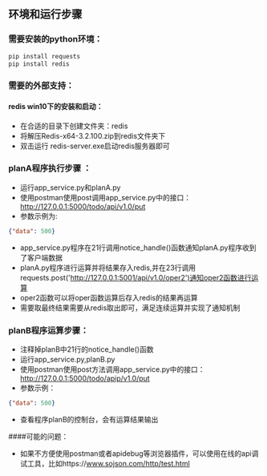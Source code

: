 ## 环境和运行步骤


### 需要安装的python环境：
```bash
pip install requests
pip install redis
```
### 需要的外部支持：

#### redis win10下的安装和启动：

- 在合适的目录下创建文件夹：redis
- 将解压Redis-x64-3.2.100.zip到redis文件夹下
- 双击运行 redis-server.exe启动redis服务器即可

### planA程序执行步骤 ：

- 运行app_service.py和planA.py
- 使用postman使用post调用app_service.py中的接口：http://127.0.0.1:5000/todo/api/v1.0/put 
- 参数示例为:
```json
{"data": 500}
```
- app_service.py程序在21行调用notice_handle()函数通知planA.py程序收到了客户端数据
- planA.py程序进行运算并将结果存入redis,并在23行调用requests.post('http://127.0.0.1:5001/api/v1.0/oper2')通知oper2函数进行运算
- oper2函数可以将oper函数运算后存入redis的结果再运算
- 需要取最终结果需要从redis取出即可，满足连续运算并实现了通知机制

### planB程序运算步骤：
- 注释掉planB中21行的notice_handle()函数
- 运行app_service.py,planB.py
- 使用postman使用post方法调用app_service.py中的接口：http://127.0.0.1:5000/todo/apip/v1.0/put
- 参数示例：
```json
{"data": 500}
```
- 查看程序planB的控制台，会有运算结果输出

####可能的问题：
- 如果不方便使用postman或者apidebug等浏览器插件，可以使用在线的api调试工具，比如https://www.sojson.com/http/test.html

